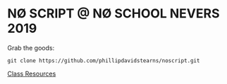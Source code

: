 # NØ SCRIPT @ NØ SCHOOL NEVERS 2019

Grab the goods:

```
git clone https://github.com/phillipdavidstearns/noscript.git
```

[Class Resources](NOSCRIPT.md)
